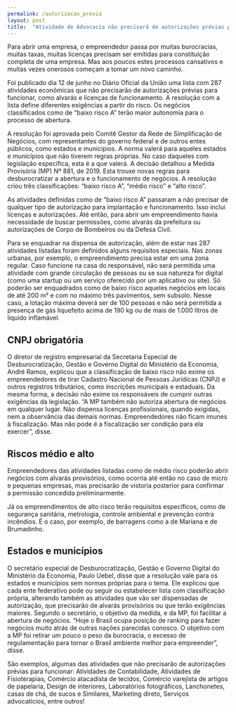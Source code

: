 ```yaml
---
permalink: /autorizacao_previa
layout: post
title:  "Atividade de Advocacia não precisará de autorizações prévias para funcionar"
---
```


Para abrir uma empresa, o empreendedor passa por muitas burocracias, muitas taxas, muitas licenças precisam ser emitidas para constituição completa de uma empresa. Mas aos poucos estes processos cansativos e muitas vezes onerosos começam a tomar um novo caminho.

Foi publicado dia 12 de junho no Diário Oficial da União uma lista com 287 atividades econômicas que não precisarão de autorizações prévias para funcionar, como alvarás e licenças de funcionamento. A resolução com a lista define diferentes exigências a partir do risco. Os negócios classificados como de “baixo risco A” terão maior autonomia para o processo de abertura.

A resolução foi aprovada pelo Comitê Gestor da Rede de Simplificação de Negócios, com representantes do governo federal e de outros entes públicos, como estados e municípios. A norma valerá para aqueles estados e municípios que não tiverem regras próprias. No caso daqueles com legislação específica, esta é a que valerá.
A decisão detalhou a Medida Provisória (MP) Nº 881, de 2019. Esta trouxe novas regras para desburocratizar a abertura e o funcionamento de negócios. A resolução criou três classificações: “baixo risco A”, “médio risco” e “alto risco”.

As atividades definidas como de “baixo risco A” passaram a não precisar de qualquer tipo de autorização para implantação e funcionamento. Isso inclui licenças e autorizações. Até então, para abrir um empreendimento havia necessidade de buscar permissões, como alvarás da prefeitura ou autorizações de Corpo de Bombeiros ou da Defesa Civil.

Para se enquadrar na dispensa de autorização, além de estar nas 287 atividades listadas foram definidos alguns requisitos especiais. Nas zonas urbanas, por exemplo, o empreendimento precisa estar em uma zona regular. Caso funcione na casa do responsável, não será permitida uma atividade com grande circulação de pessoas ou se sua natureza for digital (como uma startup ou um serviço oferecido por um aplicativo ou site).
Só poderão ser enquadrados como de baixo risco aqueles negócios em locais de até 200 m² e com no máximo três pavimentos, sem subsolo. Nesse caso, a lotação máxima deverá ser de 100 pessoas e não será permitida a presença de gás liquefeito acima de 190 kg ou de mais de 1.000 litros de líquido inflamável.

## CNPJ obrigatória

O diretor de registro empresarial da Secretaria Especial de Desburocratização, Gestão e Governo Digital do Ministério da Economia, André Ramos, explicou que a classificação de baixo risco não exime os empreendedores de tirar Cadastro Nacional de Pessoas Jurídicas (CNPJ) e outros registros tributários, como inscrições municipais e estaduais. Da mesma forma, a decisão não exime os responsáveis de cumprir outras exigências da legislação.
“A MP também não autoriza abertura de negócios em qualquer lugar. Não dispensa licenças profissionais, quando exigidas, nem a observância das demais normas. Empreendedores não ficam imunes à fiscalização. Mas não pode é a fiscalização ser condição para ela exercer”, disse.

## Riscos médio e alto

Empreendedores das atividades listadas como de médio risco poderão abrir negócios com alvarás provisórios, como ocorria até então no caso de micro e pequenas empresas, mas precisarão de vistoria posterior para confirmar a permissão concedida preliminarmente.

Já os empreendimentos de alto risco terão requisitos específicos, como de segurança sanitária, metrologia, controle ambiental e prevenção contra incêndios. É o caso, por exemplo, de barragens como a de Mariana e de Brumadinho.

## Estados e municípios

O secretário especial de Desburocratização, Gestão e Governo Digital do Ministério da Economia, Paulo Uebel, disse que a resolução vale para os estados e municípios sem normas próprias para o tema. Ele explicou que cada ente federativo pode ou seguir ou estabelecer lista com classificação própria, alterando também as atividades que vão ser dispensadas de autorização, que precisarão de alvarás provisórios ou que terão exigências maiores.
Segundo o secretário, o objetivo da medida, e da MP, foi facilitar a abertura de negócios. “Hoje o Brasil ocupa posição de ranking para fazer negócios muito atrás de outras nações parecidas conosco. O objetivo com a MP foi retirar um pouco o peso da burocracia, o excesso de regulamentação para tornar o Brasil ambiente melhor para empreender”, disse.

São exemplos, algumas das atividades que não precisarão de autorizações prévias para funcionar: Atividades de Contabilidade, Atividades de Fisioterapias, Comércio atacadista de tecidos, Comércio varejista de artigos de papelaria, Design de interiores, Laboratórios fotográficos, Lanchonetes, casas de chá, de sucos e Similares, Marketing direto, Serviços advocatícios, entre outros!
